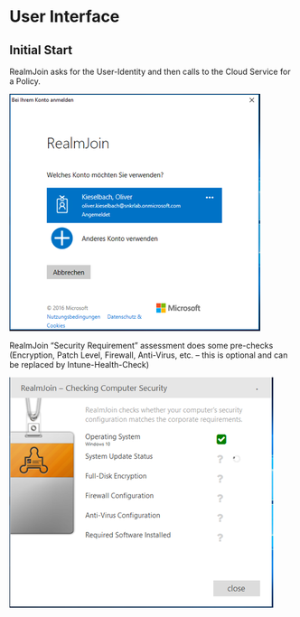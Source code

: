 # User Interface

## Initial Start

RealmJoin asks for the User-Identity and then calls to the Cloud Service for a Policy.

![RJ AAD Auth](./media/rj-aad-auth.png)

RealmJoin “Security Requirement” assessment does some pre-checks (Encryption, Patch Level, Firewall, Anti-Virus, etc. – this is optional and can be replaced by Intune-Health-Check)

![RJ Security Enrolment](./media/rj-sec-check.png)

